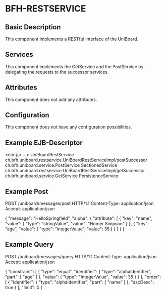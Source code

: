 # BFH-RESTSERVICE

## Basic Description

This component implements a RESTful interface of the UniBoard.

## Services

This component implements the GetService and the PostService by delegating the requests to the successor services.

## Attributes

This component does not add any attributes.

## Configuration

This component does not have any configuration possibilities.

## Example EJB-Descriptor

<ejb-jar ...>
	<enterprise-beans>
		<session>
			<ejb-name>UniBoardRestService</ejb-name>
			<ejb-local-ref>
				<ejb-ref-name>ch.bfh.uniboard.restservice.UniBoardRestServiceImpl/postSuccessor</ejb-ref-name>
				<local>ch.bfh.uniboard.service.PostService</local>
				<ejb-link>SectionedService</ejb-link>
			</ejb-local-ref>
			<ejb-local-ref>
				<ejb-ref-name>ch.bfh.uniboard.restservice.UniBoardRestServiceImpl/getSuccessor</ejb-ref-name>
				<local>ch.bfh.uniboard.service.GetService</local>
				<ejb-link>PersistenceService</ejb-link>
			</ejb-local-ref>
		</session>
	</enterprise-beans>
</ejb-jar>

## Example Post

POST /uniboard/messages/post HTTP/1.1
Content-Type: application/json
Accept: application/json

{
	"message": "HelloSpringfield",
	"alpha": {
		"attribute": [
			{
				"key": "name",
				"value": { "type": "stringValue", "value": "Homer Simpson" }
			},
			{
				"key": "age",
				"value": { "type": "integerValue", "value": 35 }
			}
		]
	}
}

## Example Query

POST /uniboard/messages/query HTTP/1.1
Content-Type: application/json
Accept: application/json

{
	"constraint": [
		{
			"type": "equal",
			"identifier": { "type": "alphaIdentifier", "part": [ "age" ] },
			"value": { "type": "integerValue", "value": 35 }
		}
	],
	"order": [
		{
			"identifier": { "type": "alphaIdentifier", "part": [ "name" ] },
			"ascDesc": true
		}
	],
	"limit": 0
}

